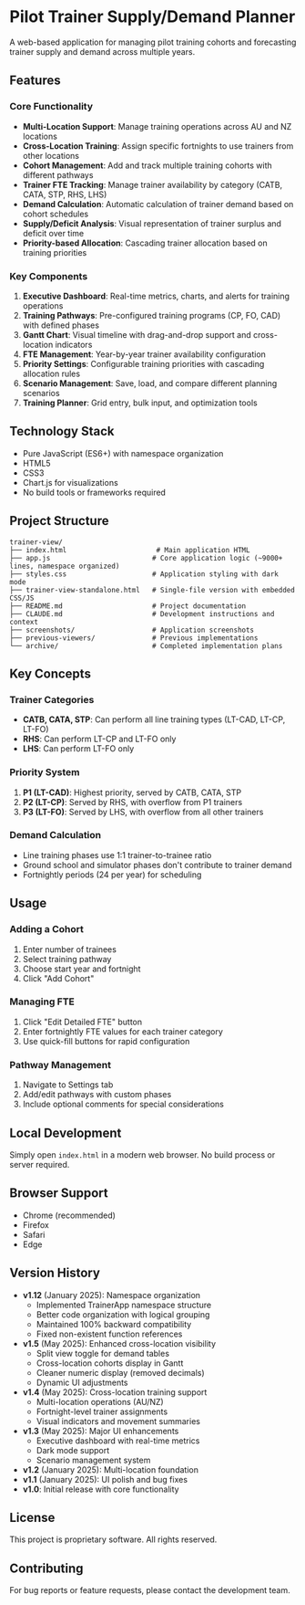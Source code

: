 # Pilot Trainer Supply/Demand Planner

A web-based application for managing pilot training cohorts and forecasting trainer supply and demand across multiple years.

## Features

### Core Functionality
- **Multi-Location Support**: Manage training operations across AU and NZ locations
- **Cross-Location Training**: Assign specific fortnights to use trainers from other locations
- **Cohort Management**: Add and track multiple training cohorts with different pathways
- **Trainer FTE Tracking**: Manage trainer availability by category (CATB, CATA, STP, RHS, LHS)
- **Demand Calculation**: Automatic calculation of trainer demand based on cohort schedules
- **Supply/Deficit Analysis**: Visual representation of trainer surplus and deficit over time
- **Priority-based Allocation**: Cascading trainer allocation based on training priorities

### Key Components
1. **Executive Dashboard**: Real-time metrics, charts, and alerts for training operations
2. **Training Pathways**: Pre-configured training programs (CP, FO, CAD) with defined phases
3. **Gantt Chart**: Visual timeline with drag-and-drop support and cross-location indicators
4. **FTE Management**: Year-by-year trainer availability configuration
5. **Priority Settings**: Configurable training priorities with cascading allocation rules
6. **Scenario Management**: Save, load, and compare different planning scenarios
7. **Training Planner**: Grid entry, bulk input, and optimization tools

## Technology Stack
- Pure JavaScript (ES6+) with namespace organization
- HTML5
- CSS3
- Chart.js for visualizations
- No build tools or frameworks required

## Project Structure
```
trainer-view/
├── index.html                      # Main application HTML
├── app.js                         # Core application logic (~9000+ lines, namespace organized)
├── styles.css                     # Application styling with dark mode
├── trainer-view-standalone.html   # Single-file version with embedded CSS/JS
├── README.md                      # Project documentation
├── CLAUDE.md                      # Development instructions and context
├── screenshots/                   # Application screenshots
├── previous-viewers/              # Previous implementations
└── archive/                       # Completed implementation plans
```

## Key Concepts

### Trainer Categories
- **CATB, CATA, STP**: Can perform all line training types (LT-CAD, LT-CP, LT-FO)
- **RHS**: Can perform LT-CP and LT-FO only
- **LHS**: Can perform LT-FO only

### Priority System
1. **P1 (LT-CAD)**: Highest priority, served by CATB, CATA, STP
2. **P2 (LT-CP)**: Served by RHS, with overflow from P1 trainers
3. **P3 (LT-FO)**: Served by LHS, with overflow from all other trainers

### Demand Calculation
- Line training phases use 1:1 trainer-to-trainee ratio
- Ground school and simulator phases don't contribute to trainer demand
- Fortnightly periods (24 per year) for scheduling

## Usage

### Adding a Cohort
1. Enter number of trainees
2. Select training pathway
3. Choose start year and fortnight
4. Click "Add Cohort"

### Managing FTE
1. Click "Edit Detailed FTE" button
2. Enter fortnightly FTE values for each trainer category
3. Use quick-fill buttons for rapid configuration

### Pathway Management
1. Navigate to Settings tab
2. Add/edit pathways with custom phases
3. Include optional comments for special considerations

## Local Development
Simply open `index.html` in a modern web browser. No build process or server required.

## Browser Support
- Chrome (recommended)
- Firefox
- Safari
- Edge

## Version History
- **v1.12** (January 2025): Namespace organization
  - Implemented TrainerApp namespace structure
  - Better code organization with logical grouping
  - Maintained 100% backward compatibility
  - Fixed non-existent function references
- **v1.5** (May 2025): Enhanced cross-location visibility
  - Split view toggle for demand tables
  - Cross-location cohorts display in Gantt
  - Cleaner numeric display (removed decimals)
  - Dynamic UI adjustments
- **v1.4** (May 2025): Cross-location training support
  - Multi-location operations (AU/NZ)
  - Fortnight-level trainer assignments
  - Visual indicators and movement summaries
- **v1.3** (May 2025): Major UI enhancements
  - Executive dashboard with real-time metrics
  - Dark mode support
  - Scenario management system
- **v1.2** (January 2025): Multi-location foundation
- **v1.1** (January 2025): UI polish and bug fixes
- **v1.0**: Initial release with core functionality

## License
This project is proprietary software. All rights reserved.

## Contributing
For bug reports or feature requests, please contact the development team.